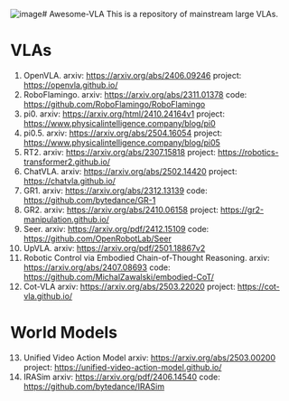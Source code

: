 ![image](https://github.com/user-attachments/assets/606262fc-4ae5-4cba-865b-9097c0752f6f)# Awesome-VLA
This is a repository of mainstream large VLAs.

# VLAs
1. OpenVLA.
arxiv: https://arxiv.org/abs/2406.09246
project: https://openvla.github.io/
2. RoboFlamingo.
arxiv: https://arxiv.org/abs/2311.01378
code: https://github.com/RoboFlamingo/RoboFlamingo
3. pi0.
arxiv: https://arxiv.org/html/2410.24164v1
project: https://www.physicalintelligence.company/blog/pi0
4. pi0.5.
arxiv: https://arxiv.org/abs/2504.16054
project: https://www.physicalintelligence.company/blog/pi05
5. RT2.
arxiv: https://arxiv.org/abs/2307.15818
project: https://robotics-transformer2.github.io/
6. ChatVLA.
arxiv: https://arxiv.org/abs/2502.14420
project: https://chatvla.github.io/
7. GR1.
arxiv: https://arxiv.org/abs/2312.13139
code: https://github.com/bytedance/GR-1
8. GR2.
arxiv: https://arxiv.org/abs/2410.06158
project: https://gr2-manipulation.github.io/
9. Seer.
arxiv: https://arxiv.org/pdf/2412.15109
code: https://github.com/OpenRobotLab/Seer
10. UpVLA.
arxiv: https://arxiv.org/pdf/2501.18867v2
11. Robotic Control via Embodied Chain-of-Thought Reasoning.
arxiv: https://arxiv.org/abs/2407.08693
code: https://github.com/MichalZawalski/embodied-CoT/
12. Cot-VLA
arxiv: https://arxiv.org/abs/2503.22020
project: https://cot-vla.github.io/

# World Models
13. Unified Video Action Model
arxiv: https://arxiv.org/abs/2503.00200
project: https://unified-video-action-model.github.io/
14. IRASim
arxiv: https://arxiv.org/pdf/2406.14540
code: https://github.com/bytedance/IRASim

   
